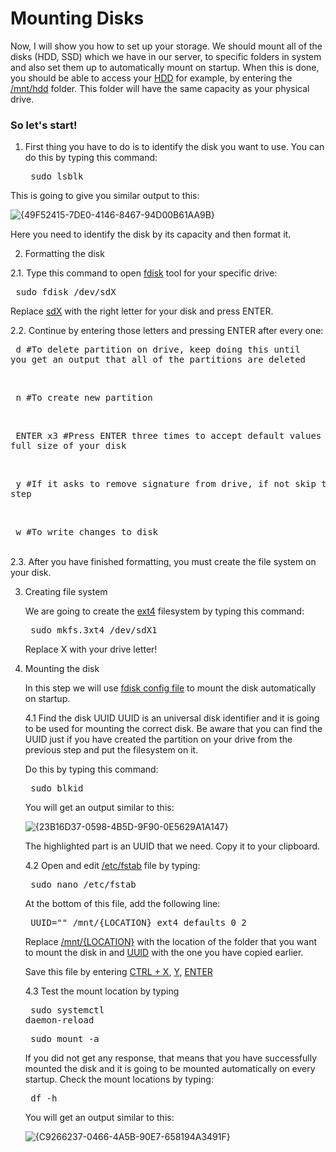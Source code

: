 # Mounting Disks
Now, I will show you how to set up your storage. We should mount all of the disks (HDD, SSD) which we have in our server, to specific folders in system and also set them up to automatically mount on startup.
When this is done, you should be able to access your <ins>HDD</ins>	 for example, by entering the <ins>/mnt/hdd</ins>	 folder. This folder will have the same capacity as your physical drive.

### So let's start!

1. First thing you have to do is to identify the disk you want to use. You can do this by typing this command:

   <pre> sudo lsblk </pre>

This is going to give you similar output to this:

![{49F52415-7DE0-4146-8467-94D00B61AA9B}](https://github.com/user-attachments/assets/391b72bf-c22b-45bb-aba7-2fa180716789)


Here you need to identify the disk by its capacity and then format it.

2. Formatting the disk

  2.1. Type this command to open <ins>fdisk</ins> tool for your specific drive:

   <pre> sudo fdisk /dev/sdX </pre>

   Replace <ins>sdX</ins> with the right letter for your disk and press ENTER.

   2.2. Continue by entering those letters and pressing ENTER after every one:
         <pre> d       #To delete partition on drive, keep doing this until you get an output that all of the partitions are deleted </pre>  
         <pre> n       #To create new partition </pre>  
         <pre> ENTER x3       #Press ENTER three times to accept default values and use full size of your disk </pre>  
         <pre> y       #If it asks to remove signature from drive, if not skip this step </pre>  
         <pre> w       #To write changes to disk </pre>  
   2.3. After you have finished formatting, you must create the file system on your disk.
      

3. Creating file system

   We are going to create the <ins>ext4</ins> filesystem by typing this command:

      <pre> sudo mkfs.3xt4 /dev/sdX1 </pre>
   Replace X with your drive letter!

4. Mounting the disk

    In this step we will use <ins>fdisk config file</ins> to mount the disk automatically on startup.

   4.1 Find the disk UUID
       UUID is an universal disk identifier and it is going to be used for mounting the correct disk.
       Be aware that you can find the UUID just if you have created the partition on your drive from the previous step and put the filesystem on it.

     Do this by typing this command:

      <pre> sudo blkid </pre>

   You will get an output similar to this:

   ![{23B16D37-0598-4B5D-9F90-0E5629A1A147}](https://github.com/user-attachments/assets/4b7f60d0-7304-43b6-bedb-e3e17d75a97f)

    The highlighted part is an UUID that we need. Copy it to your clipboard.

   4.2 Open and edit <ins>/etc/fstab</ins> file by typing:

   <pre> sudo nano /etc/fstab </pre>

      At the bottom of this file, add the following line:

      <pre> UUID="" /mnt/{LOCATION} ext4 defaults 0 2 </pre>

      Replace <ins>/mnt/{LOCATION}</ins> with the location of the folder that you want to mount the disk in and <ins>UUID</ins> with the one you have copied earlier.

      Save this file by entering <ins>CTRL + X</ins>, <ins>Y</ins>, <ins>ENTER</ins>

    4.3 Test the mount location by typing
       <pre> sudo systemctl daemon-reload </pre>
       <pre> sudo mount -a </pre>
       If you did not get any response, that means that you have successfully mounted the disk and it is going to be mounted automatically on every startup.
       Check the mount locations by typing:
       <pre> df -h </pre>
       You will get an output similar to this:

   ![{C9266237-0466-4A5B-90E7-658194A3491F}](https://github.com/user-attachments/assets/a2f09358-380f-4dd5-b93d-0074f0ef27e9)





